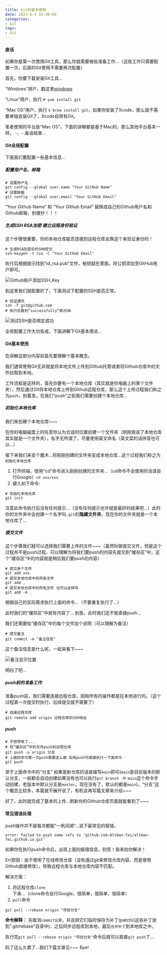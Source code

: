 ```yaml
---
title: Git的基本使用
date: 2023-6-3 19:30:00
categories:
- Git
tags:
- Git
---
```


#### 废话
如果你是第一次使用Git工具，那么你就需要做些准备工作...（这些工作只需要配置一次，后面的Git使用不需要再次配置）

首先，你要下载安装Git工具...

“Windows”用户，戳这里[windows](https://git-scm.com/downloads)

“Linux”用户，执行 `# yum install git`

“Mac OS”用户，执行 `$ brew install git`，如果你安装了Xcode，那么就不需要单独安装Git了，Xcode自带有Git。

笔者使用的平台是“Mac OS”，下面的讲解都是基于Mac的，那么其他平台基本一样。 -，- 废话结束...

#### Git全局配置
下面我们要配置一些基本信息... 
##### 配置用户名、邮箱
``` shell
# 设置用户名
git config --global user.name "Your GitHub Name"
# 设置邮箱
git config --global user.email "Your GitHub Email"
```
“Your Github Name” 和 “Your Github Email” 替换成自己的Github用户名和Github邮箱，别傻抄！！！

##### 生成SSH RSA加密 建立远程身份验证
这个步骤很重要，你的本地仓库能否连接到远程仓库全靠这个来验证身份的！

``` shell
# 生成RSA加密后的SHH密文
ssh-keygen -t rsa -C "Your GitHub Email"
```

执行后根据提示找到“id_rsa.pub”文件，秘钥就在里面。将公钥添加至GitHub账户即可。

![Github账户添加SSH_Key](./images/Add-SSH_Key.png)

到这里我们就配置好了，下面测试下配置的SSH是否正常。
``` shell
# 验证通讯
ssh -T git@github.com
# 执行后看到“successfully”表示OK
```

![测试SSH是否绑定成功](./images/Test_SSH.png)

全局配置工作大功告成，下面讲解下Git基本用法...

#### Git基本使用
在讲解这部分内容前首先要理解个基本概念。

我们通常使用Git无非就是将本地文件上传到Github托管或者将Github仓库中的文件拉取到本地。

工作流程是这样的，首先你要有一个本地仓库（其实就是你电脑上的某个文件夹），然后通过Git将本地仓库上传到Github远程仓库，那么这个上传过程我们称之为`push`，别着急，在我们“push”之前我们需要创建个本地仓库...

##### 初始化本地仓库
我们来创建个本地仓库~~~ 

在你的电脑磁盘上的任意你认为合适的位置创建一个文件夹（刚刚我说了本地仓库其实就是一个文件夹），名字无所谓了，尽量使用英文命名（英文菜的话拼音也可以...）

接下来我们来变个魔术...将刚刚创建的文件夹变成本地仓库...这个过程我们称之为`初始化本地仓库`

1. 打开终端，使用“cd”命令进入刚刚创建的文件夹...（cd命令不会使用的话请自行Google）`cd xxx/xxx`
2. 键入如下命令:
``` shell
# 初始化本地仓库
git init
```
注意此命令执行后没有任何提示...（没有任何提示也许就是最好的结果吧...）此时你的文件夹中会创建一个名字叫`.git`的**隐藏文件夹**，现在你的文件夹就是一个本地仓库了...

##### 提交文件
这个步骤我们就可以选择我们需要上传的文件~~~（虽然叫做提交文件，但是这个过程并不是push过程，可以理解为将我们要push的内容先提交到“缓存区”中，这个“缓存区”中的内容就是稍后我们要push的内容）

``` shell
# 提交单个文件
git add xxx
# 提交本地仓库中的所有文件
git add .
# 提交本地仓库中的所有文件 也可以这样写
git add -A .
```
根据自己的实际需求执行上面的命令...（不要重复执行了...）

此时我们的“缓存区”中就有内容了... 别急，此时我们还不能直接push...

我们还需要给“缓存区”中的每个文件加个说明（可以理解为备注）

``` shell
# 提交备注
git commit -m "备注信息"
```

这个备注信息是什么呢，一起来看下~~~

![备注显示位置](./images/Github_commit.png)

明白了吧...

##### push前的准备工作
准备push前，我们需要连接远程仓库，刚刚所有的操作都是在本地进行的。（这个过程第一次提交时执行，后续提交就不需要了）

``` shell
# 连接远程仓库
git remote add origin 远程仓库的SSH地址
```

##### push
``` shell
# 不想啰嗦了... 
# 将“缓存区”中的文件push到远程仓库
git push -u origin 分支
# 上面的命令第一次push需要这么做 后续push可直接执行一下面命令
git push
```
至于上面命令中的“分支” 如果是新仓库的话直接写`main`即可(`main`是目前版本的默认分支，一般都会自动创建如果没有也可以执行`git branch -M main`这个命令手动创建，老版本中默认分支是`master`。现在没有了，默认的都是`main`)，“分支”这个概念比较多，本篇就不展开说了，有机会再写篇文章来介绍~~~

好了，此时就完成了基本的上传...刷新你的Github仓库页面就能看到了~~~

#### 常见错误处理
push操作并不是每次都能”一帆风顺“...说下最常见的报错。

``` shell
error: failed to push some refs to 'github.com:Altman-fei/altman-fei.github.io.git'
```

如果你在执行push命令后，出现上面的报错信息，别慌！我来给你解决！

Err原因：由于使用了在线修改仓库（没有通过git来修改仓库内容，而是使用Github直接修改），导致远程仓库与本地仓库内容不匹配。

解决方案：
1. 将远程仓库`clone`下来...（clone命令自行Google，很简单，很简单，很简单）
2. `pull`命令
``` shell
git pull --rebase origin "项目分支"
```

**命令解释：**
先取消`commit记录`，并且把它们临时保存为补丁(patch)(这些补丁放到".git/rebase"目录中)，之后同步远程库到本地，最后`合并补丁`到本地库之中。

执行完`git pull --rebase origin "项目分支"`命令后就可以直接`git push`了....

码了这么久累了...我们下篇文章见~~~ Bye!

